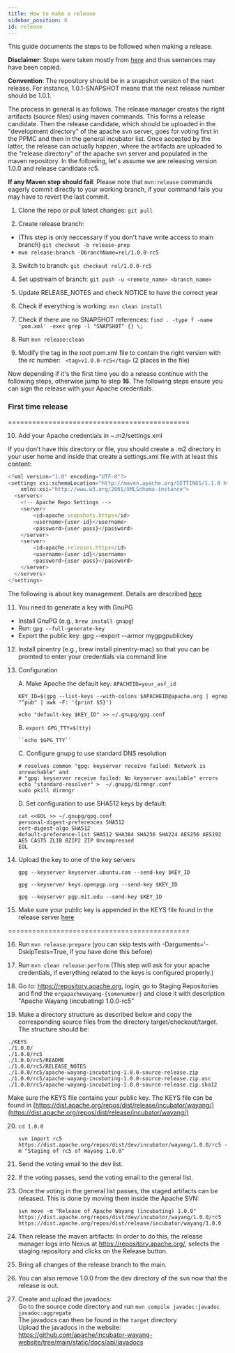 ```yaml
---
title: How to make a release
sidebar_position: 6
id: release
---
```


This guide documents the steps to be followed when making a release. 

**Disclaimer**: Steps were taken mostly from [here](https://plc4x.apache.org/plc4x/latest/developers/release/release.html) and thus sentences may have been copied.

**Convention**: The repository should be in a snapshot version of the next release. For instance, 1.0.1-SNAPSHOT means that the next release number should be 1.0.1.

The process in general is as follows. The release manager creates the right artifacts (source files) using maven commands. This forms a release candidate. Then the release candidate, which should be uploaded in the "development directory" of the apache svn server, goes for voting first in the PPMC and then in the general incubator list. Once accepted by the latter, the release can actually happen, where the artifacts are uploaded to the "release directory" of the apache svn server and populated in the maven repository. In the following, let's assume we are releasing version 1.0.0 and release candidate rc5.

**If any Maven step should fail**:
Please note that `mvn:release` commands eagerly commit directly to your working branch, if your command fails you may have to revert the last commit.

1. Clone the repo or pull latest changes:
``git pull`` 

2. Create release branch:
- (This step is only neccessary if you don't have write access to main branch)
   ``git checkout -b release-prep`` 
- ``mvn release:branch -DbranchName=rel/1.0.0-rc5``


3. Switch to branch:
``git checkout rel/1.0.0-rc5``

4. Set upstream of branch:
``git push -u <remote_name> <branch_name>``

5. Update RELEASE_NOTES and check NOTICE to have the correct year

6. Check if everything is working: 
    ``mvn clean install``


7. Check if there are no SNAPSHOT references: ``find . -type f -name 'pom.xml' -exec grep -l "SNAPSHOT" {} \;``

8. Run ``mvn release:clean``

9. Modify the tag in the root pom.xml file to contain the right version with the rc number:
`` <tag>v1.0.0-rc5</tag>`` (2 places in the file)

Now depending if it's the first time you do a release continue with the following steps, otherwise jump to step **16**.
The following steps ensure you can sign the release with your Apache credentials.

### First time release
=============================================

10. Add your Apache credentials in ~.m2/settings.xml

If you don’t have this directory or file, you should create a .m2 directory in your user home and inside that create a settings.xml file with at least this content:

```javascript
<?xml version="1.0" encoding="UTF-8"?>
<settings xsi:schemaLocation="http://maven.apache.org/SETTINGS/1.1.0 http://maven.apache.org/xsd/settings-1.1.0.xsd" xmlns="http://maven.apache.org/SETTINGS/1.1.0"
    xmlns:xsi="http://www.w3.org/2001/XMLSchema-instance">
  <servers>
    <!-- Apache Repo Settings -->
    <server>
        <id>apache.snapshots.https</id>
        <username>{user-id}</username>
        <password>{user-pass}</password>
    </server>
    <server>
        <id>apache.releases.https</id>
        <username>{user-id}</username>
        <password>{user-pass}</password>
    </server>
  </servers>
</settings>
```

The following is about key management. Details are described [here](https://pulsar.apache.org/contribute/create-gpg-keys/)

11. You need to generate a key with GnuPG
- Install GnuPG (e.g., ``brew install gnupg``)
- Run: ``gpg --full-generate-key``
- Export the public key: gpg --export --armor mygpgpublickey 

12. Install pinentry (e.g., brew install pinentry-mac) so that you can be promted to enter your credentials via command line

13. Configuration

    A. Make Apache the default key:
    ``APACHEID=your_asf_id``

    ``KEY_ID=$(gpg --list-keys --with-colons $APACHEID@apache.org | egrep "^pub" | awk -F: '{print $5}')``

    ``echo "default-key $KEY_ID" >> ~/.gnupg/gpg.conf``

    B. ``export GPG_TTY=$(tty)``

        ``echo $GPG_TTY``

    C. Configure gnupg to use standard DNS resolution

    ```
    # resolves common "gpg: keyserver receive failed: Network is unreachable" and
    # "gpg: keyserver receive failed: No keyserver available" errors
    echo "standard-resolver" >  ~/.gnupg/dirmngr.conf
    sudo pkill dirmngr
    ```

    D. Set configuration to use SHA512 keys by default:
    ```
    cat <<EOL >> ~/.gnupg/gpg.conf
    personal-digest-preferences SHA512
    cert-digest-algo SHA512
    default-preference-list SHA512 SHA384 SHA256 SHA224 AES256 AES192 AES CAST5 ZLIB BZIP2 ZIP Uncompressed
    EOL
    ```

14. Upload the key to one of the key servers

    ``gpg --keyserver keyserver.ubuntu.com --send-key $KEY_ID``

    ``gpg --keyserver keys.openpgp.org --send-key $KEY_ID``

    ``gpg --keyserver pgp.mit.edu --send-key $KEY_ID``

15. Make sure your public key is appended in the KEYS file found in the release server [here](https://dist.apache.org/repos/dist/release/incubator/wayang/)

=============================================

16. Run ``mvn release:prepare`` (you can skip tests with -Darguments='-DskipTests=True, if you have done this before)

17. Run ``mvn clean release:perform`` (This step will ask for your apache credentials, if everything related to the keys is configured properly.)

18. Go to: https://repository.apache.org, login, go to Staging Repositories and find the `orgapachewayang-{somenumber}` and close it with description "Apache Wayang (incubating) 1.0.0-rc5"

19. Make a directory structure as described below and copy the corresponding source files from the directory target/checkout/target. The structure should be:
```
./KEYS
./1.0.0/
./1.0.0/rc5
./1.0.0/rc5/README
./1.0.0/rc5/RELEASE_NOTES
./1.0.0/rc5/apache-wayang-incubating-1.0.0-source-release.zip
./1.0.0/rc5/apache-wayang-incubating-1.0.0-source-release.zip.asc
./1.0.0/rc5/apache-wayang-incubating-1.0.0-source-release.zip.sha12
```

Make sure the KEYS file contains your public key. The KEYS file can be found in [https://dist.apache.org/repos/dist/release/incubator/wayang/](https://dist.apache.org/repos/dist/release/incubator/wayang/)

20. ``cd 1.0.0``

    ``svn import rc5 https://dist.apache.org/repos/dist/dev/incubator/wayang/1.0.0/rc5 -m "Staging of rc5 of Wayang 1.0.0"``

21. Send the voting email to the dev list.

22. If the voting passes, send the voting email to the general list.

23. Once the voting in the general list passes, the staged artifacts can be released. This is done by moving them inside the Apache SVN:

    ``svn move -m "Release of Apache Wayang (incubating) 1.0.0" https://dist.apache.org/repos/dist/dev/incubator/wayang/1.0.0/rc5 https://dist.apache.org/repos/dist/release/incubator/wayang/1.0.0``

24. Then release the maven artifacts: In order to do this, the release manager logs into Nexus at https://repository.apache.org/, selects the staging repository and clicks on the Release button.

25. Bring all changes of the release branch to the main.

26. You can also remove 1.0.0 from the dev directory of the svn now that the release is out.

27. Create and upload the javadocs:\
    Go to the source code directory and run ``mvn compile javadoc:javadoc javadoc:aggregate``\
    The javadocs can then be found in the ``target`` directory\
    Upload the javadocs in the website: https://github.com/apache/incubator-wayang-website/tree/main/static/docs/api/javadocs
